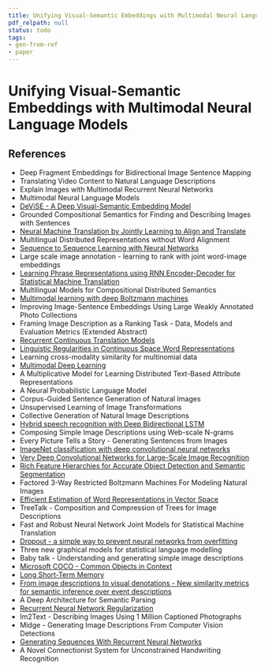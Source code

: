 ```yaml
---
title: Unifying Visual-Semantic Embeddings with Multimodal Neural Language Models
pdf_relpath: null
status: todo
tags:
- gen-from-ref
- paper
---
```


# Unifying Visual-Semantic Embeddings with Multimodal Neural Language Models

## References

- Deep Fragment Embeddings for Bidirectional Image Sentence Mapping
- Translating Video Content to Natural Language Descriptions
- Explain Images with Multimodal Recurrent Neural Networks
- Multimodal Neural Language Models
- [DeViSE - A Deep Visual-Semantic Embedding Model](./devise-a-deep-visual-semantic-embedding-model.md)
- Grounded Compositional Semantics for Finding and Describing Images with Sentences
- [Neural Machine Translation by Jointly Learning to Align and Translate](./neural-machine-translation-by-jointly-learning-to-align-and-translate.md)
- Multilingual Distributed Representations without Word Alignment
- [Sequence to Sequence Learning with Neural Networks](./sequence-to-sequence-learning-with-neural-networks.md)
- Large scale image annotation - learning to rank with joint word-image embeddings
- [Learning Phrase Representations using RNN Encoder-Decoder for Statistical Machine Translation](./learning-phrase-representations-using-rnn-encoder-decoder-for-statistical-machine-translation.md)
- Multilingual Models for Compositional Distributed Semantics
- [Multimodal learning with deep Boltzmann machines](./multimodal-learning-with-deep-boltzmann-machines.md)
- Improving Image-Sentence Embeddings Using Large Weakly Annotated Photo Collections
- Framing Image Description as a Ranking Task - Data, Models and Evaluation Metrics (Extended Abstract)
- [Recurrent Continuous Translation Models](./recurrent-continuous-translation-models.md)
- [Linguistic Regularities in Continuous Space Word Representations](./linguistic-regularities-in-continuous-space-word-representations.md)
- Learning cross-modality similarity for multinomial data
- [Multimodal Deep Learning](./multimodal-deep-learning.md)
- A Multiplicative Model for Learning Distributed Text-Based Attribute Representations
- A Neural Probabilistic Language Model
- Corpus-Guided Sentence Generation of Natural Images
- Unsupervised Learning of Image Transformations
- Collective Generation of Natural Image Descriptions
- [Hybrid speech recognition with Deep Bidirectional LSTM](./hybrid-speech-recognition-with-deep-bidirectional-lstm.md)
- Composing Simple Image Descriptions using Web-scale N-grams
- Every Picture Tells a Story - Generating Sentences from Images
- [ImageNet classification with deep convolutional neural networks](./imagenet-classification-with-deep-convolutional-neural-networks.md)
- [Very Deep Convolutional Networks for Large-Scale Image Recognition](./very-deep-convolutional-networks-for-large-scale-image-recognition.md)
- [Rich Feature Hierarchies for Accurate Object Detection and Semantic Segmentation](./rich-feature-hierarchies-for-accurate-object-detection-and-semantic-segmentation.md)
- Factored 3-Way Restricted Boltzmann Machines For Modeling Natural Images
- [Efficient Estimation of Word Representations in Vector Space](./efficient-estimation-of-word-representations-in-vector-space.md)
- TreeTalk - Composition and Compression of Trees for Image Descriptions
- Fast and Robust Neural Network Joint Models for Statistical Machine Translation
- [Dropout - a simple way to prevent neural networks from overfitting](./dropout-a-simple-way-to-prevent-neural-networks-from-overfitting.md)
- Three new graphical models for statistical language modelling
- Baby talk - Understanding and generating simple image descriptions
- [Microsoft COCO - Common Objects in Context](./microsoft-coco-common-objects-in-context.md)
- [Long Short-Term Memory](./long-short-term-memory.md)
- [From image descriptions to visual denotations - New similarity metrics for semantic inference over event descriptions](./from-image-descriptions-to-visual-denotations-new-similarity-metrics-for-semantic-inference-over-event-descriptions.md)
- A Deep Architecture for Semantic Parsing
- [Recurrent Neural Network Regularization](./recurrent-neural-network-regularization.md)
- Im2Text - Describing Images Using 1 Million Captioned Photographs
- Midge - Generating Image Descriptions From Computer Vision Detections
- [Generating Sequences With Recurrent Neural Networks](./generating-sequences-with-recurrent-neural-networks.md)
- A Novel Connectionist System for Unconstrained Handwriting Recognition
